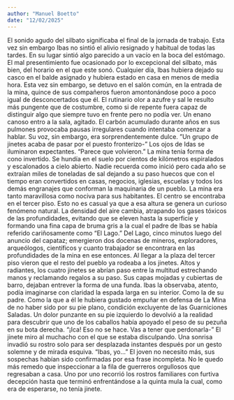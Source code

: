 ```yaml
---
author: "Manuel Boetto"
date: "12/02/2025"
---
```


El sonido agudo del silbato significaba el final de la jornada de trabajo. Esta vez sin embargo Ibas no sintió el alivio resignado y habitual de todas las tardes. En su lugar sintió  algo parecido a un vacío en la boca del estómago.  El mal presentimiento fue ocasionado por lo excepcional del silbato, más bien, del horario en el que este sonó. 
Cualquier día, Ibas hubiera dejado su casco en el balde asignado y hubiera estado en casa en menos de media hora. Esta vez sin embargo, se detuvo en el salón común, en la entrada de la mina, quince de sus compañeros fueron amontonándose poco a poco igual de desconcertados que él. El rutinario olor a azufre y sal le resulto más pungente que de costumbre, como si de repente fuera capaz de distinguir algo que siempre tuvo en frente pero no podía ver. 
Un enano canoso entro a la sala, agitado. El carbón acumulado durante años en sus pulmones provocaba pausas irregulares cuando intentaba comenzar a hablar. Su voz, sin embargo, era sorprendentemente dulce. 
”Un grupo de jinetes acaba de pasar por el puesto fronterizo-” Los ojos de Idas se iluminaron expectantes. “Parece que volvieron.”
La mina tenia forma de cono invertido. Se hundía en el suelo por cientos de kilómetros espiralados y escalonados a cielo abierto. Nadie recuerda como inició pero cada año se extraían miles de toneladas de sal dejando a su paso huecos que con el tiempo eran convertidos en casas, negocios, iglesias, escuelas y todos los demás engranajes que conforman la maquinaria de un pueblo. 
La mina era tanto maravillosa como nociva para sus habitantes. El centro se encontraba en el tercer piso. Esto no es casual ya que a esa altura se genera un curioso fenómeno natural. La densidad del aire cambia, atrapando los gases tóxicos de las profundidades, evitando que se eleven hasta la superficie y formando una fina capa de bruma gris a la cual el padre de Ibas se había referido cariñosamente como “El Lago.” 
Del Lago, cinco minutos luego del anuncio del capataz; emergieron dos docenas de mineros, exploradores, arqueólogos, científicos y cuanto trabajador se encontrara en las profundidades de la mina en ese entonces. Al llegar a la plaza del tercer piso vieron que el resto del pueblo ya rodeaba a los jinetes.
Altos y radiantes, los cuatro jinetes se abrían paso entre la multitud estrechando manos y reclamando regalos a su paso. Sus capas mojadas y cubiertas de barro, dejaban entrever la forma de una funda. Ibas la observaba, atento, podía imaginarse con claridad la espada larga en su interior. Como la de su padre. Como la que a él le hubiera gustado empuñar en defensa de La Mina de no haber sido por su pie plano, condición excluyente de las Guarniciones Saladas.
Un dolor punzante en su pie izquierdo lo devolvió a la realidad para descubrir que uno de los caballos había apoyado el peso de su pezuña en su bota derecha. “¡Ica! Eso no se hace. Vas a tener que perdonarla-” El jinete miro al muchacho con el que se estaba disculpando. Una sonrisa invadió su rostro solo para ser desplazada instantes después por un gesto solemne y de mirada esquiva. “Ibas, yo…”
El joven no necesito más, sus sospechas habían sido confirmadas por esa frase incompleta. No le quedo más remedo que inspeccionar a la fila de guerreros orgullosos que regresaban a casa. Uno por uno recorrió los rostros familiares con furtiva decepción hasta que terminó enfrentándose a la quinta mula la cual, como era de esperarse, no tenía jinete.